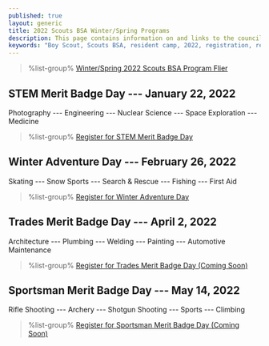 ```yaml
---
published: true
layout: generic
title: 2022 Scouts BSA Winter/Spring Programs
description: This page contains information on and links to the council website to register for winter/spring 2022 programs at Camp Workcoeman.
keywords: "Boy Scout, Scouts BSA, resident camp, 2022, registration, reservation, winter/spring programs"
---
```


> %list-group%
> <a href="{{ site.url }}/pdf/2021/2022-winter-spring-programs.pdf" class="list-group-item">Winter/Spring 2022 Scouts BSA Program Flier</a>

## STEM Merit Badge Day --- January 22, 2022

Photography --- Engineering --- Nuclear Science --- Space Exploration --- Medicine

> %list-group%
> <a href="https://scoutingevent.com/066-53019" class="list-group-item">Register for STEM Merit Badge Day</a>

## Winter Adventure Day --- February 26, 2022

Skating --- Snow Sports --- Search & Rescue --- Fishing --- First Aid

> %list-group%
> <a href="https://scoutingevent.com/066-53021" class="list-group-item">Register for Winter Adventure Day</a>

## Trades Merit Badge Day --- April 2, 2022

Architecture --- Plumbing --- Welding --- Painting --- Automotive Maintenance

> %list-group%
> <a href="https://scoutingevent.com/" class="list-group-item">Register for Trades Merit Badge Day (Coming Soon)</a>

## Sportsman Merit Badge Day --- May 14, 2022

Rifle Shooting --- Archery --- Shotgun Shooting --- Sports --- Climbing

> %list-group%
> <a href="https://scoutingevent.com/" class="list-group-item">Register for Sportsman Merit Badge Day (Coming Soon)</a>

